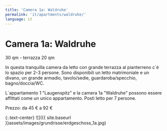 ```yaml
---
title: 'Camera 1a: Waldruhe'
permalink: 'it/apartments/waldruhe/'
language: it
---
```


# Camera 1a: Waldruhe

30 qm - terrazza 20 qm

In questa tranquilla camera da letto con grande terrazza al pianterreno c´é lo spazio per 2-3 persone. Sono disponibili un letto matrimoniale e un divano, un grande armadio, tavolo/sedie, guardaroba/specchio, bagno/doccia/WC.

L´appartamento 1 "Laugenspitz" e la camera 1a "Waldruhe" possono essere affittati come un unico appartamento. Posti letto per 7 persone.

Prezzo: da 45 € a 92 €

{:.text-center}
![]({{ site.baseurl }}assets/images/grundrisse/erdgeschoss_1a.jpg)